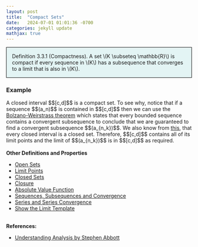 ```yaml
---
layout: post
title:  "Compact Sets"
date:   2024-07-01 01:01:36 -0700
categories: jekyll update
mathjax: true
---
```

<div style="background-color: #E3F4F4; padding: 15px 15px 15px 15px; border:1px solid black;">
  Definition 3.3.1 (Compactness). A set \(K \subseteq \mathbb{R}\) is compact if every sequence in \(K\) has a subsequence that converges to a limit that is also in \(K\).
</div>
<!------------------------------------------------------------------------------------>
<h3>Example</h3>
A closed interval $$[c,d]$$ is a compact set. To see why, notice that if a sequence $$(a_n)$$ is contained in $$[c,d]$$ then we can use the <a href="https://strncat.github.io/jekyll/update/2024/06/14/analysis-seq-subseq-bolzano-weierstrass-theorem.html">Bolzano-Weirstrass theorem</a> which states that every bounded sequence contains a convergent subsequence to conclude that we are guaranteed to find a convergent subsequence $$(a_{n_k})$$. We also know from <a href="https://strncat.github.io/jekyll/update/2024/06/27/analysis-sets-closed-example.html">this</a>, that every closed interval is a closed set. Therefore, $$[c,d]$$ contains all of its limit points and the limit of $$(a_{n_k})$$ is in $$[c,d]$$ as required. 
<br>
<br>
<!------------------------------------------------------------------------------------>
<b>Other Definitions and Properties</b>
<ul>
<li><a href="https://strncat.github.io/jekyll/update/2024/06/22/analysis-sets-open.html">Open Sets</a></li>
<li><a href="https://strncat.github.io/jekyll/update/2024/06/24/analysis-sets-limit-points.html">Limit Points</a></li>
<li><a href="https://strncat.github.io/jekyll/update/2024/06/25/analysis-sets-closed.html">Closed Sets</a></li>
<li><a href="https://strncat.github.io/jekyll/update/2024/06/28/analysis-sets-closure.html">Closure</a></li>
<li><a href="https://strncat.github.io/jekyll/update/2024/05/26/analysis-absolute-value-properties.html">Absolute Value Function</a></li>
<li><a href="https://strncat.github.io/jekyll/update/2024/05/21/analysis-seq-definitions.html">Sequences, Subsequences and Convergence</a></li>
<li><a href="https://strncat.github.io/jekyll/update/2024/06/10/analysis-series-definitions.html">Series and Series Convergence</a></li>
<li><a href="https://strncat.github.io/jekyll/update/2024/05/12/analysis-seq-limit-template.html">Show the Limit Template</a></li>
</ul>
<br>
<!------------------------------------------------------------------------------------>
<b>References:</b>
<ul>
<li><a href="https://www.amazon.com/Understanding-Analysis-Undergraduate-Texts-Mathematics/dp/1493927116">Understanding Analysis by Stephen Abbott</a></li>
</ul>